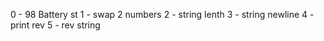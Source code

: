 0 - 98 Battery st
1 - swap 2 numbers
2 - string lenth
3 - string newline
4 - print rev
5 - rev string
